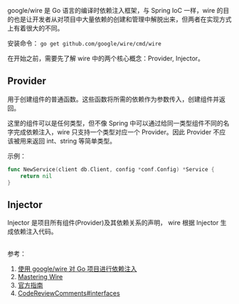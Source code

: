 google/wire 是 Go 语言的编译时依赖注入框架，与 Spring IoC 一样，wire 的目的也是让开发者从对项目中大量依赖的创建和管理中解脱出来，但两者在实现方式上有着很大的不同。

安装命令：
`go get github.com/google/wire/cmd/wire`

在开始之前，需要先了解 wire 中的两个核心概念：Provider, Injector。

## Provider

用于创建组件的普通函数。这些函数将所需的依赖作为参数传入，创建组件并返回。

这里的组件可以是任何类型，但不像 Spring 中可以通过给同一类型组件不同的名字完成依赖注入，wire 只支持一个类型对应一个 Provider。因此 Provider 不应该被用来返回 int、string 等简单类型。

示例：

```go
func NewService(client db.Client, config *conf.Config) *Service {
	return nil
}

```

## Injector

Injector 是项目所有组件(Provider)及其依赖关系的声明， wire 根据 Injector 生成依赖注入代码。

##

参考：

1. [使用 google/wire 对 Go 项目进行依赖注入](https://www.jianshu.com/p/7d05a1c71d08)
2. [Mastering Wire](https://itnext.io/mastering-wire-f1226717bbac)
3. [官方指南](https://github.com/google/wire/blob/main/docs/guide.md)
4. [CodeReviewComments#interfaces](https://github.com/golang/go/wiki/CodeReviewComments#interfaces)